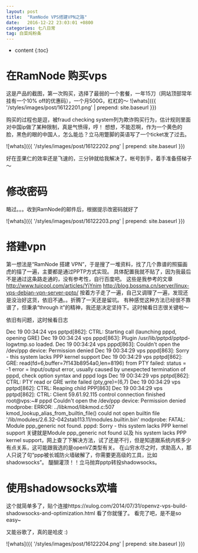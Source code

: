 ```yaml
---
layout: post
title:  "RamNode VPS搭建VPN之路"
date:   2016-12-22 23:03:01 +0800
categories: 七八日常
tag: 白菜炖粉条
---
```


* content
{:toc}


# 在RamNode 购买vps

这是产品的截图，第一次购买，选择了最弱的一个套餐，一年15刀（网站顶部常年挂有一个10% off的优惠码），一个月500G，杠杠的～ 
![whats]({{ '/styles/images/post/16122201.png' | prepend: site.baseurl  }})

购买的过程也是逗，被fraud checking system列为欺诈购买行为，估计规则里面对中国ip做了某种限制，真是气愤得，哼！ 想想，不能忍啊，作为一个黄色的脸，黑色的眼的中国人，怎么能怂？立马用蹩脚的英语写了一个ticket发了过去。

![whats]({{ '/styles/images/post/16122202.png' | prepend: site.baseurl  }})


好在歪果仁的效率还是飞速的，三分钟就给我解决了。帐号到手，着手准备搭梯子～

# 修改密码

略过。。。收到RamNode的邮件后，根据提示改密码就好了 

![whats]({{ '/styles/images/post/16122203.png' | prepend: site.baseurl  }})

# 搭建vpn

  第一想法是“RamNode 搭建 VPN”，于是搜了一堆资料，找了几个靠谱的照猫画虎的描了一遍，主要都是通过PPTP方式实现。 具体配置我就不贴了，因为我最后不是通过这条路走通的，没有参考性，自行百度吧。
这些是我参考的文章 
http://www.tuicool.com/articles/YjYnim 
http://blog.bossma.cn/server/linux-vps-debian-vpn-server-pptp/ 
按着方子走了一遍，自己又调理了一遍，发现还是没治好这货，依旧不通。。折腾了一天还是留坑。 有种感觉这种方法已经很不靠谱了，但秉承“through it”的精神，我还是决定坚持下。这时候看日志很关键啦～

依旧有问题，这时候看日志

Dec 19 00:34:24 vps pptpd[862]: CTRL: Starting call (launching pppd, opening GRE)
Dec 19 00:34:24 vps pppd[863]: Plugin /usr/lib/pptpd/pptpd-logwtmp.so loaded.
Dec 19 00:34:24 vps pppd[863]: Couldn't open the /dev/ppp device: Permission denied
Dec 19 00:34:29 vps pppd[863]: Sorry - this system lacks PPP kernel support
Dec 19 00:34:29 vps pptpd[862]: GRE: read(fd=6,buffer=7f143b8954a0,len=8196) from PTY failed: status = -1 error = Input/output error, usually caused by unexpected termination of pppd, check option syntax and pppd logs
Dec 19 00:34:29 vps pptpd[862]: CTRL: PTY read or GRE write failed (pty,gre)=(6,7)
Dec 19 00:34:29 vps pptpd[862]: CTRL: Reaping child PPP[863]
Dec 19 00:34:29 vps pptpd[862]: CTRL: Client 59.61.92.115 control connection finished
root@vps:~# pppd
Couldn't open the /dev/ppp device: Permission denied
modprobe: ERROR: ../libkmod/libkmod.c:507 kmod_lookup_alias_from_builtin_file() could not open builtin file '/lib/modules/2.6.32-042stab113.11/modules.builtin.bin'
modprobe: FATAL: Module ppp_generic not found.
pppd: Sorry - this system lacks PPP kernel support
关键就是Module ppp_generic not found 以及 his system lacks PPP kernel support，网上查了下解决方法，试了还是不行，但是知道跟系统内核多少有点关系，这可能跟我选的是openVZ类型有关。 
在山穷水尽之时，求助高人，那人只说了句“ppp被长城防火墙破解了，你需要更高级的工具，比如shadowsocks”。 醍醐灌顶！！立马抛弃pptp转投shadowsocks。

# 使用shadowsocks欢墙

这个就简单多了，贴个连接https://xulog.com/2014/07/31/openvz-vps-build-shadowsocks-and-optimization.html 看了你就懂了。 
看完了吧，是不是so easy~

又能谷歌了，真的是哈皮 :) 

![whats]({{ '/styles/images/post/16122204.png' | prepend: site.baseurl  }})



